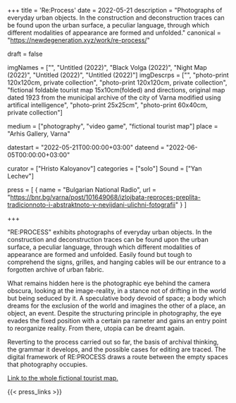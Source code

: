+++
title = 'Re:Process'
date = 2022-05-21
description = "Photographs of everyday urban objects. In the construction and deconstruction traces can be found upon the urban surface, a peculiar language, through which different modalities of appearance are formed and unfolded."
canonical = "https://newdegeneration.xyz/work/re-process/"

draft = false

imgNames = ["", "Untitled (2022)", "Black Volga (2022)", "Night Map (2022)", "Untitled (2022)", "Untitled (2022)"]
imgDescrps = ["", "photo-print 120х120cm, private collection", "photo-print 120х120cm, private collection", "fictional foldable tourist map 15x10cm(folded) and directions, original map dated 1923 from the municipal archive of the city of Varna modified using artifical intelligence", "photo-print 25х25cm", "photo-print 60х40cm, private collection"]


medium = ["photography", "video game", "fictional tourist map"]
place = "Arhis Gallery, Varna"

datestart = "2022-05-21T00:00:00+03:00"
dateend = "2022-06-05T00:00:00+03:00"

curator = ["Hristo Kaloyanov"]
categories = ["solo"]
Sound = ["Yan Lechev"]

press = [
  { name = "Bulgarian National Radio", url = "https://bnr.bg/varna/post/101649068/izlojbata-reproces-preplita-tradicionnoto-i-abstraktnoto-v-nevijdani-ulichni-fotografii" }
]


+++

"RE:PROCESS" exhibits photographs of everyday urban objects. In the construction and deconstruction traces can be found upon the urban surface, a peculiar language, through which different modalities of appearance are formed and unfolded. Easily found but tough tо comprehend the signs, grilles, and hanging cables will be our entrance to a forgotten archive of urban fabric.

What remains hidden here is the photographic eye behind the camera obscura, looking at the image-reality, in a stance not of drifting in the world but being seduced by it. A speculative body devoid of space; a body which dreams for the exclusion of the world and imagines the other of a place, an object, an event. Despite the structuring principle in photography, the eye evades the fixed position with a certain pa rameter and gains an entry point to reorganize reality. From there, utopia can be dreamt again.

Reverting to the process carried out so far, the basis of archival thinking, the grammar it develops, and the possible cases for editing are traced. The digital framework of RE:PROCESS draws a route between the empty spaces that photography occupies.

[Link to the whole fictional tourist map.](https://blog.newdegeneration.xyz/re-process-map)

{{< press_links >}}